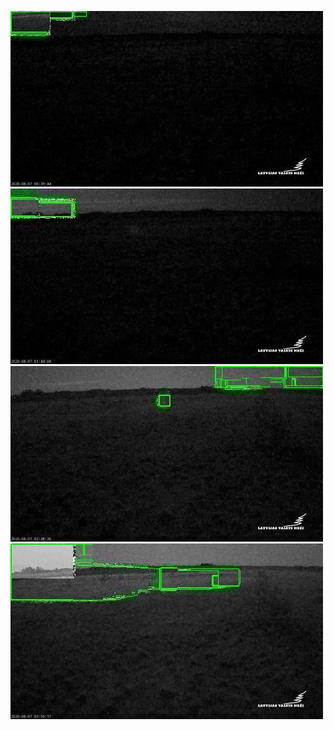 ![20200806-232243-235248](in/20200806/20200806-232243-235248_0_.jpg)
![20200807-003018-010023](in/20200807/20200807-003018-010023_0_.jpg)
![20200807-020923-023928](in/20200807/20200807-020923-023928_0_.jpg)
![20200807-023933-030938](in/20200807/20200807-023933-030938_0_.jpg)
